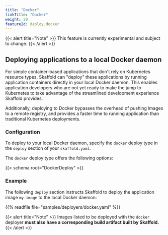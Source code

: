 ```yaml
---
title: "Docker"
linkTitle: "Docker"
weight: 20
featureId: deploy.docker
---
```


{{< alert title="Note" >}}
This feature is currently experimental and subject to change.
{{< /alert >}}

## Deploying applications to a local Docker daemon

For simple container-based applications that don't rely on
Kubernetes resource types, Skaffold can "deploy" these applications
by running application containers directly in your local Docker daemon.
This enables application developers who are not yet ready to make the jump
to Kubernetes to take advantage of the streamlined development experience
Skaffold provides.

Additionally, deploying to Docker bypasses the overhead of pushing
images to a remote registry, and provides a faster time to running
application than traditional Kubernetes deployments.

### Configuration

To deploy to your local Docker daemon, specify the `docker` deploy type
in the `deploy` section of your `skaffold.yaml`.

The `docker` deploy type offers the following options:

{{< schema root="DockerDeploy" >}}

### Example

The following `deploy` section instructs Skaffold to deploy
the application image `my-image` to the local Docker daemon:

{{% readfile file="samples/deployers/docker.yaml" %}}

{{< alert title="Note" >}}
Images listed to be deployed with the `docker` deployer **must also have a corresponding build artifact built by Skaffold.**
{{< /alert >}}
